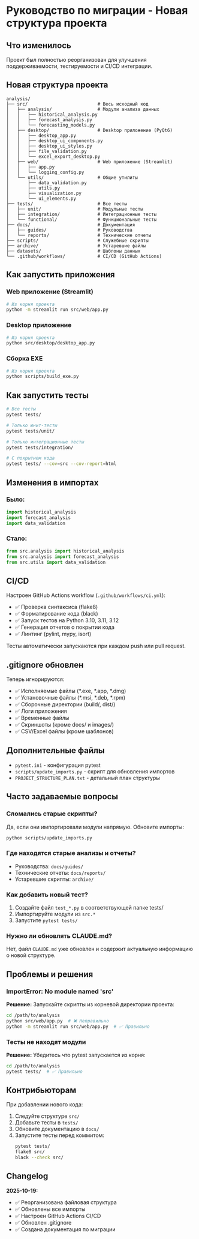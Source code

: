 # Руководство по миграции - Новая структура проекта

## Что изменилось

Проект был полностью реорганизован для улучшения поддерживаемости, тестируемости и CI/CD интеграции.

## Новая структура проекта

```
analysis/
├── src/                          # Весь исходный код
│   ├── analysis/                 # Модули анализа данных
│   │   ├── historical_analysis.py
│   │   ├── forecast_analysis.py
│   │   └── forecasting_models.py
│   ├── desktop/                  # Desktop приложение (PyQt6)
│   │   ├── desktop_app.py
│   │   ├── desktop_ui_components.py
│   │   ├── desktop_ui_styles.py
│   │   ├── file_validation.py
│   │   └── excel_export_desktop.py
│   ├── web/                      # Web приложение (Streamlit)
│   │   ├── app.py
│   │   └── logging_config.py
│   └── utils/                    # Общие утилиты
│       ├── data_validation.py
│       ├── utils.py
│       ├── visualization.py
│       └── ui_elements.py
├── tests/                        # Все тесты
│   ├── unit/                     # Модульные тесты
│   ├── integration/              # Интеграционные тесты
│   └── functional/               # Функциональные тесты
├── docs/                         # Документация
│   ├── guides/                   # Руководства
│   └── reports/                  # Технические отчеты
├── scripts/                      # Служебные скрипты
├── archive/                      # Устаревшие файлы
├── datasets/                     # Шаблоны данных
└── .github/workflows/            # CI/CD (GitHub Actions)
```

## Как запустить приложения

### Web приложение (Streamlit)

```bash
# Из корня проекта
python -m streamlit run src/web/app.py
```

### Desktop приложение

```bash
# Из корня проекта
python src/desktop/desktop_app.py
```

### Сборка EXE

```bash
# Из корня проекта
python scripts/build_exe.py
```

## Как запустить тесты

```bash
# Все тесты
pytest tests/

# Только юнит-тесты
pytest tests/unit/

# Только интеграционные тесты
pytest tests/integration/

# С покрытием кода
pytest tests/ --cov=src --cov-report=html
```

## Изменения в импортах

### Было:
```python
import historical_analysis
import forecast_analysis
import data_validation
```

### Стало:
```python
from src.analysis import historical_analysis
from src.analysis import forecast_analysis
from src.utils import data_validation
```

## CI/CD

Настроен GitHub Actions workflow (`.github/workflows/ci.yml`):

- ✅ Проверка синтаксиса (flake8)
- ✅ Форматирование кода (black)
- ✅ Запуск тестов на Python 3.10, 3.11, 3.12
- ✅ Генерация отчетов о покрытии кода
- ✅ Линтинг (pylint, mypy, isort)

Тесты автоматически запускаются при каждом push или pull request.

## .gitignore обновлен

Теперь игнорируются:
- ✅ Исполняемые файлы (*.exe, *.app, *.dmg)
- ✅ Установочные файлы (*.msi, *.deb, *.rpm)
- ✅ Сборочные директории (build/, dist/)
- ✅ Логи приложения
- ✅ Временные файлы
- ✅ Скриншоты (кроме docs/ и images/)
- ✅ CSV/Excel файлы (кроме шаблонов)

## Дополнительные файлы

- `pytest.ini` - конфигурация pytest
- `scripts/update_imports.py` - скрипт для обновления импортов
- `PROJECT_STRUCTURE_PLAN.txt` - детальный план структуры

## Часто задаваемые вопросы

### Сломались старые скрипты?

Да, если они импортировали модули напрямую. Обновите импорты:
```bash
python scripts/update_imports.py
```

### Где находятся старые анализы и отчеты?

- Руководства: `docs/guides/`
- Технические отчеты: `docs/reports/`
- Устаревшие скрипты: `archive/`

### Как добавить новый тест?

1. Создайте файл `test_*.py` в соответствующей папке tests/
2. Импортируйте модули из `src.*`
3. Запустите `pytest tests/`

### Нужно ли обновлять CLAUDE.md?

Нет, файл `CLAUDE.md` уже обновлен и содержит актуальную информацию о новой структуре.

## Проблемы и решения

### ImportError: No module named 'src'

**Решение:** Запускайте скрипты из корневой директории проекта:
```bash
cd /path/to/analysis
python src/web/app.py  # ❌ Неправильно
python -m streamlit run src/web/app.py  # ✅ Правильно
```

### Тесты не находят модули

**Решение:** Убедитесь что pytest запускается из корня:
```bash
cd /path/to/analysis
pytest tests/  # ✅ Правильно
```

## Контрибьюторам

При добавлении нового кода:

1. Следуйте структуре `src/`
2. Добавьте тесты в `tests/`
3. Обновите документацию в `docs/`
4. Запустите тесты перед коммитом:
   ```bash
   pytest tests/
   flake8 src/
   black --check src/
   ```

## Changelog

**2025-10-19:**
- ✅ Реорганизована файловая структура
- ✅ Обновлены все импорты
- ✅ Настроен GitHub Actions CI/CD
- ✅ Обновлен .gitignore
- ✅ Создана документация по миграции
